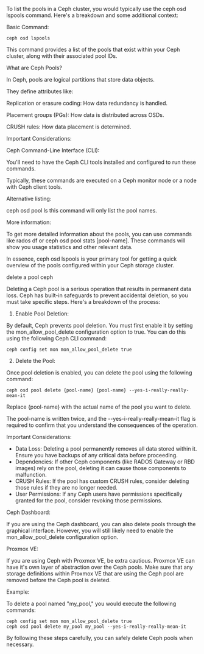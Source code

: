 To list the pools in a Ceph cluster, you would typically use the ceph osd lspools command. Here's a breakdown and some additional context:

Basic Command:

    ceph osd lspools

This command provides a list of the pools that exist within your Ceph cluster, along with their associated pool IDs.

What are Ceph Pools?

In Ceph, pools are logical partitions that store data objects.

They define attributes like:

Replication or erasure coding: How data redundancy is handled.

Placement groups (PGs): How data is distributed across OSDs.

CRUSH rules: How data placement is determined.

Important Considerations:

Ceph Command-Line Interface (CLI):

You'll need to have the Ceph CLI tools installed and configured to run these commands.

Typically, these commands are executed on a Ceph monitor node or a node with Ceph client tools.

Alternative listing:

ceph osd pool ls this command will only list the pool names.

More information:

To get more detailed information about the pools, you can use commands like rados df or ceph osd pool stats [pool-name]. These commands will show you usage statistics and other relevant data.

In essence, ceph osd lspools is your primary tool for getting a quick overview of the pools configured within your Ceph storage cluster.


delete a pool ceph


Deleting a Ceph pool is a serious operation that results in permanent data loss. Ceph has built-in safeguards to prevent accidental deletion, so you must take specific steps. Here's a breakdown of the process:

1. Enable Pool Deletion:

By default, Ceph prevents pool deletion. You must first enable it by setting the mon_allow_pool_delete configuration option to true.
You can do this using the following Ceph CLI command:

    ceph config set mon mon_allow_pool_delete true

2. Delete the Pool:

Once pool deletion is enabled, you can delete the pool using the following command:

    ceph osd pool delete {pool-name} {pool-name} --yes-i-really-really-mean-it

Replace {pool-name} with the actual name of the pool you want to delete.

The pool-name is written twice, and the --yes-i-really-really-mean-it flag is required to confirm that you understand the consequences of the operation.

Important Considerations:

  + Data Loss: Deleting a pool permanently removes all data stored within it. Ensure you have backups of any critical data before proceeding.
  + Dependencies: If other Ceph components (like RADOS Gateway or RBD images) rely on the pool, deleting it can cause those components to malfunction.
  + CRUSH Rules: If the pool has custom CRUSH rules, consider deleting those rules if they are no longer needed.
  + User Permissions: If any Ceph users have permissions specifically granted for the pool, consider revoking those permissions.

Ceph Dashboard:

If you are using the Ceph dashboard, you can also delete pools through the graphical interface. However, you will still likely need to enable the mon_allow_pool_delete configuration option.

Proxmox VE:

If you are using Ceph with Proxmox VE, be extra cautious. Proxmox VE can have it's own layer of abstraction over the Ceph pools. Make sure that any storage definitions within Proxmox VE that are using the Ceph pool are removed before the Ceph pool is deleted.

Example:

To delete a pool named "my_pool," you would execute the following commands:

    ceph config set mon mon_allow_pool_delete true
    ceph osd pool delete my_pool my_pool --yes-i-really-really-mean-it

By following these steps carefully, you can safely delete Ceph pools when necessary.